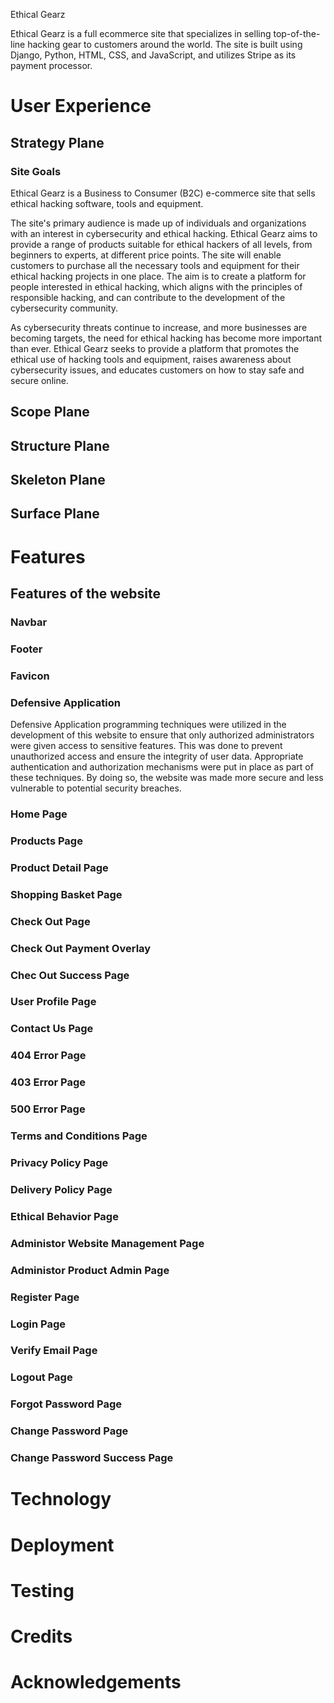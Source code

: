 Ethical Gearz

Ethical Gearz is a full ecommerce site that specializes in selling top-of-the-line hacking gear to customers around the world. The site is built using Django, Python, HTML, CSS, and JavaScript, and utilizes Stripe as its payment processor.

# User Experience

## Strategy Plane

### Site Goals

Ethical Gearz is a Business to Consumer (B2C) e-commerce site that sells ethical hacking software, tools and equipment.

The site's primary audience is made up of individuals and organizations with an interest in cybersecurity and ethical hacking. Ethical Gearz aims to provide a range of products suitable for ethical hackers of all levels, from beginners to experts, at different price points. The site will enable customers to purchase all the necessary tools and equipment for their ethical hacking projects in one place. The aim is to create a platform for people interested in ethical hacking, which aligns with the principles of responsible hacking, and can contribute to the development of the cybersecurity community.

As cybersecurity threats continue to increase, and more businesses are becoming targets, the need for ethical hacking has become more important than ever. Ethical Gearz seeks to provide a platform that promotes the ethical use of hacking tools and equipment, raises awareness about cybersecurity issues, and educates customers on how to stay safe and secure online.

## Scope Plane

## Structure Plane

## Skeleton Plane

## Surface Plane

# Features

## Features of the website

### Navbar

### Footer

### Favicon

### Defensive Application

Defensive Application programming techniques were utilized in the development of this website to ensure that only authorized administrators were given access to sensitive features. This was done to prevent unauthorized access and ensure the integrity of user data. Appropriate authentication and authorization mechanisms were put in place as part of these techniques. By doing so, the website was made more secure and less vulnerable to potential security breaches.

### Home Page

### Products Page

### Product Detail Page

### Shopping Basket Page

### Check Out Page

### Check Out Payment Overlay

### Chec Out Success Page

### User Profile Page

### Contact Us Page

### 404 Error Page

### 403 Error Page

### 500 Error Page

### Terms and Conditions Page

### Privacy Policy Page

### Delivery Policy Page

### Ethical Behavior Page

### Administor Website Management Page

### Administor Product Admin Page

### Register Page

### Login Page

### Verify Email Page

### Logout Page

### Forgot Password Page

### Change Password Page

### Change Password Success Page

# Technology

# Deployment

# Testing

# Credits

# Acknowledgements